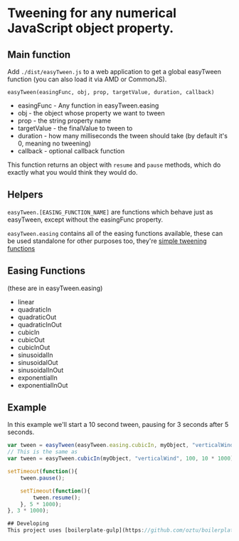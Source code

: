 # Tweening for any numerical JavaScript object property.

## Main function
Add `./dist/easyTween.js` to a web application to get a global easyTween function (you can also load it via AMD or CommonJS).

`easyTween(easingFunc, obj, prop, targetValue, duration, callback)`
* easingFunc - Any function in easyTween.easing
* obj - the object whose property we want to tween
* prop - the string property name
* targetValue - the finalValue to tween to
* duration - how many milliseconds the tween should take (by default it's 0, meaning no tweening)
* callback - optional callback function

This function returns an object with `resume` and `pause` methods, which do exactly what you would think they would do.

## Helpers
`easyTween.[EASING_FUNCTION_NAME]` are functions which behave just as easyTween, except without the easingFunc property.

`easyTween.easing` contains all of the easing functions available, these can be used standalone for other purposes too, they're [simple tweening functions](http://gizma.com/easing/)

## Easing Functions
(these are in easyTween.easing)
* linear
* quadraticIn
* quadraticOut
* quadraticInOut
* cubicIn
* cubicOut
* cubicInOut
* sinusoidalIn
* sinusoidalOut
* sinusoidalInOut
* exponentialIn
* exponentialInOut

## Example
In this example we'll start a 10 second tween, pausing for 3 seconds after 5 seconds.
```javascript
var tween = easyTween(easyTween.easing.cubicIn, myObject, "verticalWind", 100, 10 * 1000);
// This is the same as
var tween = easyTween.cubicIn(myObject, "verticalWind", 100, 10 * 1000);

setTimeout(function(){
    tween.pause();

    setTimeout(function(){
        tween.resume();
    }, 5 * 1000);
}, 3 * 1000);

## Developing
This project uses [boilerplate-gulp](https://github.com/oztu/boilerplate-gulp). Run 'gulp dev' to develop and have incremental builds, continuous testing, etc. Run 'gulp' to run regenerate the dist files. 